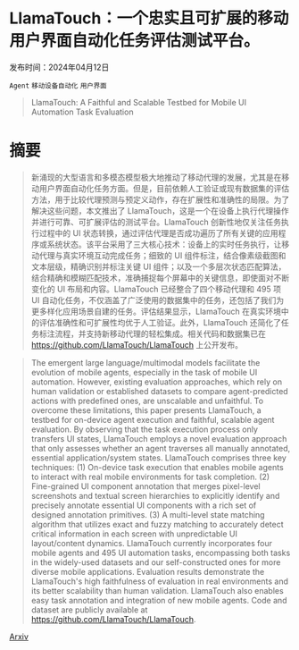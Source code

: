 # LlamaTouch：一个忠实且可扩展的移动用户界面自动化任务评估测试平台。

发布时间：2024年04月12日

`Agent` `移动设备自动化` `用户界面`

> LlamaTouch: A Faithful and Scalable Testbed for Mobile UI Automation Task Evaluation

# 摘要

> 新涌现的大型语言和多模态模型极大地推动了移动代理的发展，尤其是在移动用户界面自动化任务方面。但是，目前依赖人工验证或现有数据集的评估方法，用于比较代理预测与预定义动作，存在扩展性和准确性的局限。为了解决这些问题，本文推出了 LlamaTouch，这是一个在设备上执行代理操作并进行可靠、可扩展评估的测试平台。LlamaTouch 创新性地仅关注任务执行过程中的 UI 状态转换，通过评估代理是否成功遍历了所有关键的应用程序或系统状态。该平台采用了三大核心技术：设备上的实时任务执行，让移动代理与真实环境互动完成任务；细致的 UI 组件标注，结合像素级截图和文本层级，精确识别并标注关键 UI 组件；以及一个多层次状态匹配算法，结合精确和模糊匹配技术，准确捕捉每个屏幕中的关键信息，即使面对不断变化的 UI 布局和内容。LlamaTouch 已经整合了四个移动代理和 495 项 UI 自动化任务，不仅涵盖了广泛使用的数据集中的任务，还包括了我们为更多样化应用场景自建的任务。评估结果显示，LlamaTouch 在真实环境中的评估准确性和可扩展性均优于人工验证。此外，LlamaTouch 还简化了任务标注流程，并支持新移动代理的轻松集成。相关代码和数据集已在 https://github.com/LlamaTouch/LlamaTouch 上公开发布。

> The emergent large language/multimodal models facilitate the evolution of mobile agents, especially in the task of mobile UI automation. However, existing evaluation approaches, which rely on human validation or established datasets to compare agent-predicted actions with predefined ones, are unscalable and unfaithful. To overcome these limitations, this paper presents LlamaTouch, a testbed for on-device agent execution and faithful, scalable agent evaluation. By observing that the task execution process only transfers UI states, LlamaTouch employs a novel evaluation approach that only assesses whether an agent traverses all manually annotated, essential application/system states. LlamaTouch comprises three key techniques: (1) On-device task execution that enables mobile agents to interact with real mobile environments for task completion. (2) Fine-grained UI component annotation that merges pixel-level screenshots and textual screen hierarchies to explicitly identify and precisely annotate essential UI components with a rich set of designed annotation primitives. (3) A multi-level state matching algorithm that utilizes exact and fuzzy matching to accurately detect critical information in each screen with unpredictable UI layout/content dynamics. LlamaTouch currently incorporates four mobile agents and 495 UI automation tasks, encompassing both tasks in the widely-used datasets and our self-constructed ones for more diverse mobile applications. Evaluation results demonstrate the LlamaTouch's high faithfulness of evaluation in real environments and its better scalability than human validation. LlamaTouch also enables easy task annotation and integration of new mobile agents. Code and dataset are publicly available at https://github.com/LlamaTouch/LlamaTouch.

[Arxiv](https://arxiv.org/abs/2404.16054)